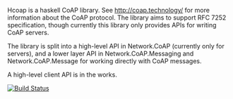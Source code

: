 Hcoap is a haskell CoAP library. See http://coap.technology/ for more information about the CoAP
protocol. The library aims to support RFC 7252 specification, though currently this library only
provides APIs for writing CoAP servers.

The library is split into a high-level API in Network.CoAP (currently only for servers), and a lower layer API in Network.CoAP.Messaging and Network.CoAP.Message for working directly with CoAP messages.

A high-level client API is in the works.

[![Build Status](https://travis-ci.org/lulf/hcoap.svg?branch=master)](https://travis-ci.org/lulf/hcoap)

